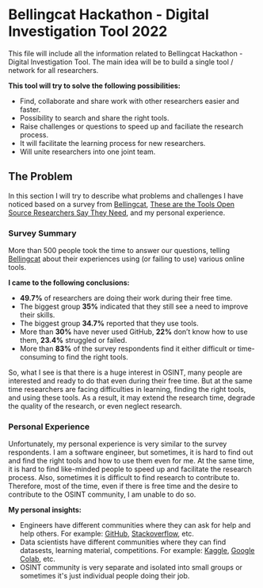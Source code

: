 # Bellingcat Hackathon - Digital Investigation Tool 2022

This file will include all the information related to Bellingcat Hackathon - Digital Investigation Tool. The main idea will be to build a single tool / network for all researchers.

**This tool will try to solve the following possibilities:**

- Find, collaborate and share work with other researchers easier and faster.
- Possibility to search and share the right tools.
- Raise challenges or questions to speed up and faciliate the research process.
- It will facilitate the learning process for new researchers.
- Will unite researchers into one joint team.

## The Problem

In this section I will try to describe what problems and challenges I have noticed based on a survey from [Bellingcat](https://www.bellingcat.com/), [These are the Tools Open Source Researchers Say They Need](https://www.bellingcat.com/resources/2022/08/12/these-are-the-tools-open-source-researchers-say-they-need), and my personal experience.

### Survey Summary

More than 500 people took the time to answer our questions, telling [Bellingcat](https://www.bellingcat.com/) about their experiences using (or failing to use) various online tools.

**I came to the following conclusions:**

- **49.7%** of researchers are doing their work during their free time.
- The biggest group **35%** indicated that they still see a need to improve their skills.
- The biggest group **34.7%** reported that they use tools.
- More than **30%** have never used GitHub, **22%** don’t know how to use them, **23.4%** struggled or failed.
- More than **83%** of the survey respondents find it either difficult or time-consuming to find the right tools.

So, what I see is that there is a huge interest in OSINT, many people are interested and ready to do that even during their free time. But at the same time researchers are facing difficulties in learning, finding the right tools, and using these tools. As a result, it may extend the research time, degrade the quality of the research, or even neglect research.

### Personal Experience

Unfortunately, my personal experience is very similar to the survey respondents. I am a software engineer, but sometimes, it is hard to find out and find the right tools and how to use them even for me. At the same time, it is hard to find like-minded people to speed up and facilitate the research process. Also, sometimes it is difficult to find research to contribute to. Therefore, most of the time, even if there is free time and the desire to contribute to the OSINT community, I am unable to do so.

**My personal insights:**

- Engineers have different communities where they can ask for help and help others. For example: [GitHub](https://github.com), [Stackoverflow](https://stackoverflow.com), etc.
- Data scientists have different communities where they can find datasests, learning material, competitions. For example: [Kaggle](https://www.kaggle.com), [Google Colab](https://colab.research.google.com), etc.
- OSINT community is very separate and isolated into small groups or sometimes it's just individual people doing their job.
